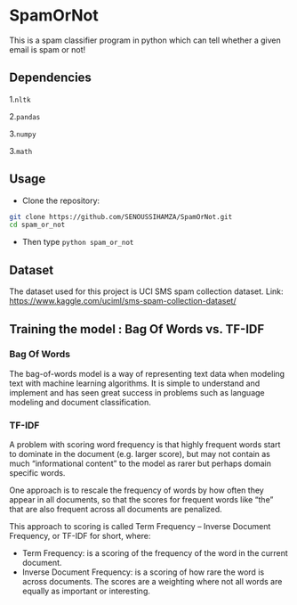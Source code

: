 # SpamOrNot
This is a spam classifier program in python which can tell whether a given email is spam or not!

## Dependencies 

1.```nltk```

2.```pandas```

3.```numpy```

3.```math```

## Usage


* Clone the repository: 
```sh
git clone https://github.com/SENOUSSIHAMZA/SpamOrNot.git
cd spam_or_not
``` 
* Then type ```python spam_or_not```

## Dataset

The dataset used for this project is UCI SMS spam collection dataset. 
Link: https://www.kaggle.com/uciml/sms-spam-collection-dataset/

## Training the model : Bag Of Words vs. TF-IDF

### Bag Of Words ###

The bag-of-words model is a way of representing text data when modeling text with machine learning algorithms.
It is simple to understand and implement and has seen great success in problems such as language modeling and document classification.

### TF-IDF ###

A problem with scoring word frequency is that highly frequent words start to dominate in the document (e.g. larger score), but may not contain as much “informational content” to the model as rarer but perhaps domain specific words.

One approach is to rescale the frequency of words by how often they appear in all documents, so that the scores for frequent words like “the” that are also frequent across all documents are penalized.

This approach to scoring is called Term Frequency – Inverse Document Frequency, or TF-IDF for short, where:

* Term Frequency: is a scoring of the frequency of the word in the current document.
* Inverse Document Frequency: is a scoring of how rare the word is across documents.
The scores are a weighting where not all words are equally as important or interesting.
